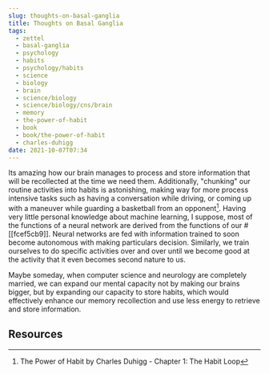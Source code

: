 ```yaml
---
slug: thoughts-on-basal-ganglia
title: Thoughts on Basal Ganglia
tags:
  - zettel
  - basal-ganglia
  - psychology
  - habits
  - psychology/habits
  - science
  - biology
  - brain
  - science/biology
  - science/biology/cns/brain
  - memory
  - the-power-of-habit
  - book
  - book/the-power-of-habit
  - charles-duhigg
date: 2021-10-07T07:34
---
```



Its amazing how our brain manages to process and store information that will be
recollected at the time we need them. Additionally, "chunking" our routine
activities into habits is astonishing, making way for more process intensive
tasks such as having a conversation while driving, or coming up with a maneuver
while guarding a basketball from an opponent[^1]. Having very little personal
knowledge about machine learning, I suppose, most of the functions of a neural
network are derived from the functions of our #[[fcef5cb9]]. Neural networks are
fed with information trained to soon become autonomous with making particulars
decision. Similarly, we train ourselves to do specific activities over and over
until we become good at the activity that it even becomes second nature to us.

Maybe someday, when computer science and neurology are completely married, we
can expand our mental capacity not by making our brains bigger, but by expanding
our capacity to store habits, which would effectively enhance our memory
recollection and use less energy to retrieve and store information.

## Resources

[^1]: The Power of Habit by Charles Duhigg - Chapter 1: The Habit Loop
